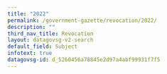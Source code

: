```yaml
---
title: "2022"
permalink: /government-gazette/revocation/2022/
description: ""
third_nav_title: Revocation
layout: datagovsg-v2-search
default_field: Subject
infotext: true
datagovsg-id: d_5260456a78845e2d97a4abf99931f7f5
---
```

